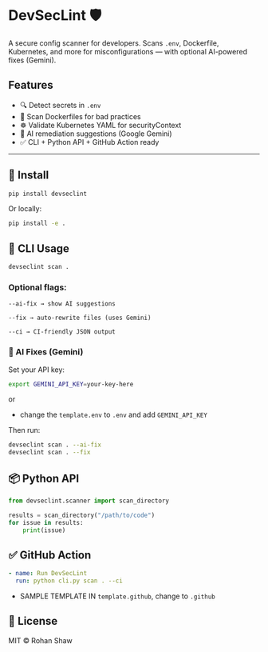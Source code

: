 # DevSecLint 🛡️

A secure config scanner for developers. Scans `.env`, Dockerfile, Kubernetes, and more for misconfigurations — with optional AI-powered fixes (Gemini).

## Features

- 🔍 Detect secrets in `.env`
- 🐳 Scan Dockerfiles for bad practices
- ☸️ Validate Kubernetes YAML for securityContext
- 🤖 AI remediation suggestions (Google Gemini)
- ✅ CLI + Python API + GitHub Action ready

---

## 🔧 Install

```bash
pip install devseclint
```

Or locally:

```bash
pip install -e .
```

## 🚀 CLI Usage
```bash
devseclint scan .
```

### Optional flags:

```
--ai-fix → show AI suggestions

--fix → auto-rewrite files (uses Gemini)

--ci → CI-friendly JSON output
```

### 🧠 AI Fixes (Gemini)
Set your API key:

```bash
export GEMINI_API_KEY=your-key-here
```

or 
- change the `template.env` to `.env` and add `GEMINI_API_KEY`

Then run:

```bash
devseclint scan . --ai-fix
devseclint scan . --fix
```

## 📦 Python API
```python
from devseclint.scanner import scan_directory

results = scan_directory("/path/to/code")
for issue in results:
    print(issue)
```

## ✅ GitHub Action
```yaml
- name: Run DevSecLint
  run: python cli.py scan . --ci
```

- SAMPLE TEMPLATE IN `template.github`, change to `.github`

## 📄 License
MIT © Rohan Shaw